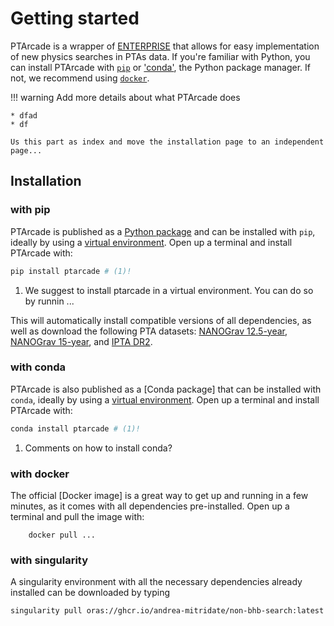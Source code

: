 # Getting started  
PTArcade is a wrapper of [ENTERPRISE] that allows for easy implementation of 
new physics searches in PTAs data. If you're familiar with Python, you
can install PTArcade with [`pip`][pip] or ['conda'][conda], the Python package manager.
If not, we recommend using [`docker`][docker].

!!! warning
    Add more details about what PTArcade does

    * dfad
    * df

    Us this part as index and move the installation page to an independent page...

  [ENTERPRISE]: https://github.com/nanograv/enterprise
  [pip]: #with-pip
  [conda]: #with-conda
  [docker]: #with-docker

## Installation

### with pip 
PTArcade is published as a [Python package] and can be installed with
`pip`, ideally by using a [virtual environment]. Open up a terminal
 and install PTArcade with:
``` sh
pip install ptarcade # (1)!
```

1. We suggest to install ptarcade in a virtual environment. You can do
    so by runnin ...


This will automatically install compatible versions of all dependencies,
as well as download the following PTA datasets: [NANOGrav 12.5-year][NG12], [NANOGrav 15-year][NG12], and [IPTA DR2][IPTA2].


  [Python package]: https://pypi.org/project/PTArcade/
  [virtual environment]: https://realpython.com/what-is-pip/#using-pip-in-a-python-virtual-environment
  [NG12]: https://nanograv.org/science/data/125-year-pulsar-timing-array-data-release
  [NG15]: https://nanograv.org/science/data/125-year-pulsar-timing-array-data-release
  [IPTA2]: https://gitlab.com/IPTA/DR2/tree/master/release

### with conda 
PTArcade is also published as a [Conda package] that can be installed with
`conda`, ideally by using a [virtual environment]. Open up a terminal
 and install PTArcade with:
``` sh
conda install ptarcade # (1)!
```

1. Comments on how to install conda?


  [Python package]: https://pypi.org/project/PTArcade/
  [virtual environment]: https://conda.io/projects/conda/en/latest/user-guide/tasks/manage-environments.html
  [NG12]: https://nanograv.org/science/data/125-year-pulsar-timing-array-data-release
  [NG15]: https://nanograv.org/science/data/125-year-pulsar-timing-array-data-release
  [IPTA2]: https://gitlab.com/IPTA/DR2/tree/master/release

### with docker 
The official [Docker image] is a great way to get up and running in a few
minutes, as it comes with all dependencies pre-installed. Open up a terminal
and pull the image with:
```
    docker pull ...
```


### with singularity 
A singularity environment with all the necessary dependencies already installed can be downloaded by typing 
```
singularity pull oras://ghcr.io/andrea-mitridate/non-bhb-search:latest
```

  
  
  [semantic versioning]: https://semver.org/
  [upgrade to the next major version]: upgrade.md
  [Markdown]: https://python-markdown.github.io/
  [Pygments]: https://pygments.org/
  [Python Markdown Extensions]: https://facelessuser.github.io/pymdown-extensions/
  [Using Python's pip to Manage Your Projects' Dependencies]: https://realpython.com/what-is-pip/